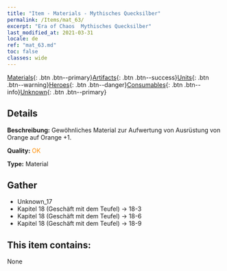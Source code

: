 ```yaml
---
title: "Item - Materials - Mythisches Quecksilber"
permalink: /Items/mat_63/
excerpt: "Era of Chaos  Mythisches Quecksilber"
last_modified_at: 2021-03-31
locale: de
ref: "mat_63.md"
toc: false
classes: wide
---
```

 [Materials](/de/Items/){: .btn .btn--primary}[Artifacts](/de/Items/Artifacts/){: .btn .btn--success}[Units](/de/Items/Units/){: .btn .btn--warning}[Heroes](/de/Items/Heroes/){: .btn .btn--danger}[Consumables](/de/Items/Consumables/){: .btn .btn--info}[Unknown](/de/Items/Unknown/){: .btn .btn--primary}

## Details
 **Beschreibung:** Gewöhnliches Material zur Aufwertung von Ausrüstung von Orange auf Orange +1.

 **Quality:** <span style="color: #FF8C00">OK</span>

 **Type:** Material

## Gather

*    Unknown_17 
*    Kapitel 18 (Geschäft mit dem Teufel) -> 18-3 
*    Kapitel 18 (Geschäft mit dem Teufel) -> 18-6 
*    Kapitel 18 (Geschäft mit dem Teufel) -> 18-9 

## This item contains:

  None

